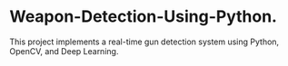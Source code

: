 # Weapon-Detection-Using-Python.
This project implements a real-time gun detection system using Python, OpenCV, and Deep Learning.
